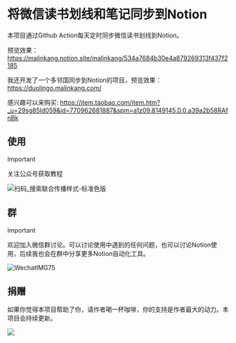 # 将微信读书划线和笔记同步到Notion


本项目通过Github Action每天定时同步微信读书划线到Notion。

预览效果：https://malinkang.notion.site/malinkang/534a7684b30e4a879269313f437f2185

我还开发了一个多邻国同步到Notion的项目，预览效果：https://duolingo.malinkang.com/

感兴趣可以来购买: https://item.taobao.com/item.htm?_u=29sg85ld059&id=770962681887&spm=a1z09.8149145.0.0.a39a2b58RAfnBk

## 使用

> [!IMPORTANT]  
> 关注公众号获取教程

![扫码_搜索联合传播样式-标准色版](https://github.com/malinkang/weread2notion/assets/3365208/191900c6-958e-4f9b-908d-a40a54889b5e)



## 群
> [!IMPORTANT]  
> 欢迎加入微信群讨论。可以讨论使用中遇到的任何问题，也可以讨论Notion使用，后续我也会在群中分享更多Notion自动化工具。

![WechatIMG75](https://github.com/malinkang/weread2notion-pro/assets/3365208/ef6a9b21-5708-4a82-9741-a27f2288e0fc)


## 捐赠

如果你觉得本项目帮助了你，请作者喝一杯咖啡，你的支持是作者最大的动力。本项目会持续更新。

![](./asset/WechatIMG27.jpg)

